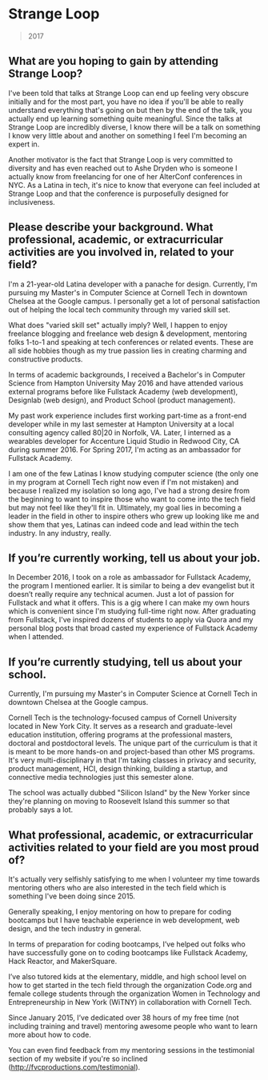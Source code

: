 # Strange Loop

> 2017

## What are you hoping to gain by attending Strange Loop?

I've been told that talks at Strange Loop can end up feeling very obscure initially and for the most part, you have no idea if you'll be able to really understand everything that's going on but then by the end of the talk, you actually end up learning something quite meaningful. Since the talks at Strange Loop are incredibly diverse, I know there will be a talk on something I know very little about and another on something I feel I'm becoming an expert in.

Another motivator is the fact that Strange Loop is very committed to diversity and has even reached out to Ashe Dryden who is someone I actually know from freelancing for one of her AlterConf conferences in NYC. As a Latina in tech, it's nice to know that everyone can feel included at Strange Loop and that the conference is purposefully designed for inclusiveness.

## Please describe your background. What professional, academic, or extracurricular activities are you involved in, related to your field?

I'm a 21-year-old Latina developer with a panache for design. Currently, I'm pursuing my Master's in Computer Science at Cornell Tech in downtown Chelsea at the Google campus. I personally get a lot of personal satisfaction out of helping the local tech community through my varied skill set.

What does "varied skill set" actually imply? Well, I happen to enjoy freelance blogging and freelance web design & development, mentoring folks 1-to-1 and speaking at tech conferences or related events. These are all side hobbies though as my true passion lies in creating charming and constructive products.

In terms of academic backgrounds, I received a Bachelor's in Computer Science from Hampton University May 2016 and have attended various external programs before like Fullstack Academy (web development), Designlab (web design), and Product School (product management).

My past work experience includes first working part-time as a front-end developer while in my last semester at Hampton University at a local consulting agency called 80|20 in Norfolk, VA. Later, I interned as a wearables developer for Accenture Liquid Studio in Redwood City, CA during summer 2016. For Spring 2017, I'm acting as an ambassador for Fullstack Academy.

I am one of the few Latinas I know studying computer science (the only one in my program at Cornell Tech right now even if I'm not mistaken) and because I realized my isolation so long ago, I've had a strong desire from the beginning to want to inspire those who want to come into the tech field but may not feel like they'll fit in. Ultimately, my goal lies in becoming a leader in the field in other to inspire others who grew up looking like me and show them that yes, Latinas can indeed code and lead within the tech industry. In any industry, really.

## If you’re currently working, tell us about your job.

In December 2016, I took on a role as ambassador for Fullstack Academy, the program I mentioned earlier. It is similar to being a dev evangelist but it doesn’t really require any technical acumen. Just a lot of passion for Fullstack and what it offers. This is a gig where I can make my own hours which is convenient since I'm studying full-time right now. After graduating from Fullstack, I've inspired dozens of students to apply via Quora and my personal blog posts that broad casted my experience of Fullstack Academy when I attended.

## If you’re currently studying, tell us about your school.

Currently, I'm pursuing my Master's in Computer Science at Cornell Tech in downtown Chelsea at the Google campus.

Cornell Tech is the technology-focused campus of Cornell University located in New York City. It serves as a research and graduate-level education institution, offering programs at the professional masters, doctoral and postdoctoral levels. The unique part of the curriculum is that it is meant to be more hands-on and project-based than other MS programs. It's very multi-disciplinary in that I'm taking classes in privacy and security, product management, HCI, design thinking, building a startup, and connective media technologies just this semester alone.

The school was actually dubbed "Silicon Island" by the New Yorker since they're planning on moving to Roosevelt Island this summer so that probably says a lot.

## What professional, academic, or extracurricular activities related to your field are you most proud of?

It's actually very selfishly satisfying to me when I volunteer my time towards mentoring others who are also interested in the tech field which is something I've been doing since 2015.

Generally speaking, I enjoy mentoring on how to prepare for coding bootcamps but I have teachable experience in web development, web design, and the tech industry in general.

In terms of preparation for coding bootcamps, I’ve helped out folks who have successfully gone on to coding bootcamps like Fullstack Academy, Hack Reactor, and MakerSquare.

I’ve also tutored kids at the elementary, middle, and high school level on how to get started in the tech field through the organization Code.org and female college students through the organization Women in Technology and Entrepreneurship in New York (WiTNY) in collaboration with Cornell Tech.

Since January 2015, I’ve dedicated over 38 hours of my free time (not including training and travel) mentoring awesome people who want to learn more about how to code.

You can even find feedback from my mentoring sessions in the testimonial section of my website if you're so inclined (http://fvcproductions.com/testimonial).